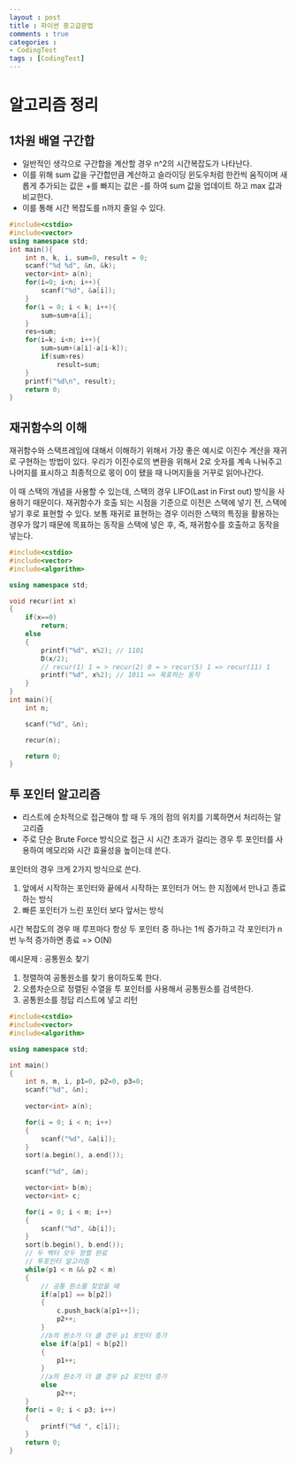 ```yaml
---
layout : post
title : 파이썬 중고급문법
comments : true
categories : 
- CodingTest
tags : [CodingTest]
---
```

# 알고리즘 정리


## 1차원 배열 구간합

- 일반적인 생각으로 구간합을 계산할 경우 n^2의 시간복잡도가 나타난다.
- 이를 위해 sum 값을 구간합만큼 계산하고 슬라이딩 윈도우처럼 한칸씩 움직이며 새롭게 추가되는 값은 +를 빠지는 값은 -를 하여
sum 값을 업데이트 하고 max 값과 비교한다.
- 이를 통해 시간 복잡도를 n까지 줄일 수 있다.

```cpp
#include<cstdio>
#include<vector>
using namespace std;			
int main(){
	int n, k, i, sum=0, result = 0;
	scanf("%d %d", &n, &k);
	vector<int> a(n);
	for(i=0; i<n; i++){
		scanf("%d", &a[i]);
	}
	for(i = 0; i < k; i++){
		sum=sum+a[i];
	}
	res=sum;
	for(i=k; i<n; i++){
		sum=sum+(a[i]-a[i-k]);
		if(sum>res) 
            result=sum;
	}
	printf("%d\n", result);
	return 0;
}

```

## 재귀함수의 이해

재귀함수와 스택프레임에 대해서 이해하기 위해서 가장 좋은 예시로 이진수 계산을 재귀로 구현하는 방법이 있다.
우리가 이진수로의 변환을 위해서 2로 숫자를 계속 나눠주고 나머지를 표시하고 최종적으로 몫이 0이 됐을 때 나머지들을 거꾸로 읽어나간다.

이 때 스택의 개념을 사용할 수 있는데, 스택의 경우 LIFO(Last in First out) 방식을 사용하기 때문이다.
재귀함수가 호출 되는 시점을 기준으로 이전은 스택에 넣기 전, 스택에 넣기 후로 표현할 수 있다.
보통 재귀로 표현하는 경우 이러한 스택의 특징을 활용하는 경우가 많기 때문에 목표하는 동작을 스택에 넣은 후,
즉, 재귀함수를 호출하고 동작을 넣는다.

```cpp
#include<cstdio>
#include<vector>
#include<algorithm>

using namespace std;	

void recur(int x)
{
	if(x==0) 
		return;
	else
	{
		printf("%d", x%2); // 1101 
		D(x/2);
		// recur(1) 1 = > recur(2) 0 = > recur(5) 1 => recur(11) 1
		printf("%d", x%2); // 1011 => 목표하는 동작
	}
}	
int main(){
	int n;

	scanf("%d", &n);

	recur(n);

	return 0;
}
```

## 투 포인터 알고리즘

- 리스트에 순차적으로 접근해야 할 때 두 개의 점의 위치를 기록하면서 처리하는 알고리즘
- 주로 단순 Brute Force 방식으로 접근 시 시간 초과가 걸리는 경우 투 포인터를 사용하여 메모리와 시간 효율성을 높이는데 쓴다.

포인터의 경우 크게 2가지 방식으로 쓴다.

1. 앞에서 시작하는 포인터와 끝에서 시작하는 포인터가 어느 한 지점에서 만나고 종료하는 방식
2. 빠른 포인터가 느린 포인터 보다 앞서는 방식

시간 복잡도의 경우 매 루프마다 항상 두 포인터 중 하나는 1씩 증가하고 각 포인터가 n번 누적 증가하면 종료
=>  O(N)

예시문제 : 공통원소 찾기
1. 정렬하여 공통원소를 찾기 용이하도록 한다.
2. 오름차순으로 정렬된 수열을 투 포인터를 사용해서 공통원소를 검색한다.
3. 공통원소를 정답 리스트에 넣고 리턴

```cpp
#include<cstdio>
#include<vector>
#include<algorithm>

using namespace std;

int main()
{
	int n, m, i, p1=0, p2=0, p3=0;
	scanf("%d", &n);
	
	vector<int> a(n);

	for(i = 0; i < n; i++)
	{
		scanf("%d", &a[i]);
	}
	sort(a.begin(), a.end());
	
	scanf("%d", &m);

	vector<int> b(m);
	vector<int> c;

	for(i = 0; i < m; i++)
	{
		scanf("%d", &b[i]);
	}
	sort(b.begin(), b.end());
	// 두 벡터 모두 정렬 완료
	// 투포인터 알고리즘
	while(p1 < n && p2 < m)
	{
		// 공통 원소를 찾았을 때
		if(a[p1] == b[p2])
		{
			c.push_back(a[p1++]);
			p2++;
		}
		//b의 원소가 더 클 경우 p1 포인터 증가
		else if(a[p1] < b[p2])
		{
			p1++;
		}
		//a의 원소가 더 클 경우 p2 포인터 증가
		else 
			p2++;
	}
	for(i = 0; i < p3; i++)
	{
		printf("%d ", c[i]);
	}
	return 0;
}
```